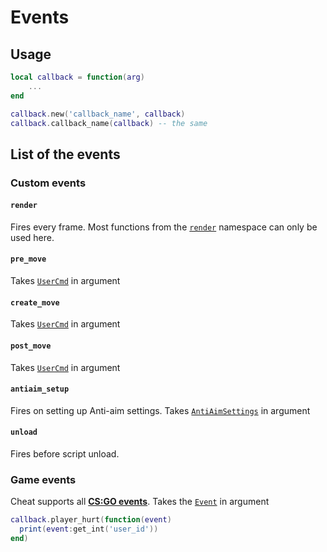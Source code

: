 # Events

## Usage

```lua
local callback = function(arg)
    ...
end

callback.new('callback_name', callback)
callback.callback_name(callback) -- the same
```

## List of the events

### Custom events

#### `render`
Fires every frame. Most functions from the [`render`](/namespaces/render) namespace can only be used here.

#### `pre_move`
Takes [`UserCmd`](/types/user-cmd) in argument

#### `create_move`
Takes [`UserCmd`](/types/user-cmd) in argument

#### `post_move`
Takes [`UserCmd`](/types/user-cmd) in argument

#### `antiaim_setup`
Fires on setting up Anti-aim settings. Takes [`AntiAimSettings`](/types/anti-aim-settings) in argument

#### `unload`
Fires before script unload.

### Game events
Cheat supports all **[CS:GO events](https://wiki.alliedmods.net/Counter-Strike:_Global_Offensive_Events)**.
Takes the [`Event`](/types/event) in argument

```lua
callback.player_hurt(function(event)
  print(event:get_int('user_id'))
end)
```